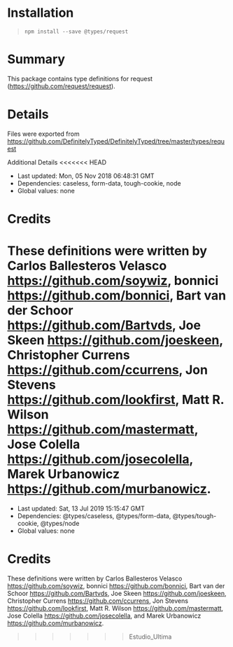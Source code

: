 # Installation
> `npm install --save @types/request`

# Summary
This package contains type definitions for request (https://github.com/request/request).

# Details
Files were exported from https://github.com/DefinitelyTyped/DefinitelyTyped/tree/master/types/request

Additional Details
<<<<<<< HEAD
 * Last updated: Mon, 05 Nov 2018 06:48:31 GMT
 * Dependencies: caseless, form-data, tough-cookie, node
 * Global values: none

# Credits
These definitions were written by Carlos Ballesteros Velasco <https://github.com/soywiz>, bonnici <https://github.com/bonnici>, Bart van der Schoor <https://github.com/Bartvds>, Joe Skeen <https://github.com/joeskeen>, Christopher Currens <https://github.com/ccurrens>, Jon Stevens <https://github.com/lookfirst>, Matt R. Wilson <https://github.com/mastermatt>, Jose Colella <https://github.com/josecolella>, Marek Urbanowicz <https://github.com/murbanowicz>.
=======
 * Last updated: Sat, 13 Jul 2019 15:15:47 GMT
 * Dependencies: @types/caseless, @types/form-data, @types/tough-cookie, @types/node
 * Global values: none

# Credits
These definitions were written by Carlos Ballesteros Velasco <https://github.com/soywiz>, bonnici <https://github.com/bonnici>, Bart van der Schoor <https://github.com/Bartvds>, Joe Skeen <https://github.com/joeskeen>, Christopher Currens <https://github.com/ccurrens>, Jon Stevens <https://github.com/lookfirst>, Matt R. Wilson <https://github.com/mastermatt>, Jose Colella <https://github.com/josecolella>, and Marek Urbanowicz <https://github.com/murbanowicz>.
>>>>>>> Estudio_Ultima

